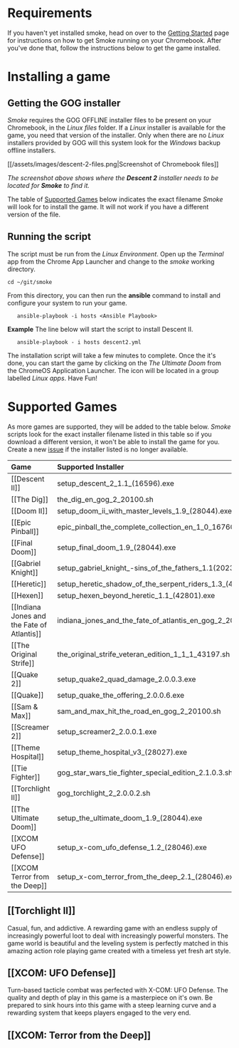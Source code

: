 # Requirements
If you haven't yet installed smoke, head on over to the [Getting Started](/user-guide/getting-started/) page for instructions on how to get Smoke running on your Chromebook.  After you've done that, follow the instructions below to get the game installed.

# Installing a game  

## Getting the GOG installer
*Smoke* requires the GOG OFFLINE installer files to be present on your Chromebook, in the *Linux files* folder.  If a *Linux* installer is available for the game, you need that version of the installer.  Only when there are no *Linux* installers provided by GOG will this system look for the *Windows* backup offline installers.

[[/assets/images/descent-2-files.png|Screenshot of Chromebook files]]

*The screenshot above shows where the **Descent 2** installer needs to be located for **Smoke** to find it.*

The table of [Supported Games](#supported-games) below indicates the exact filename *Smoke* will look for to install the game.  It will not work if you have a different version of the file.

## Running the script
The script must be run from the *Linux Environment*.  Open up the *Terminal* app from the Chrome App Launcher and change to the *smoke* working directory.

    cd ~/git/smoke

From this directory, you can then run the **ansible** command to install and configure your system to run your game.

       ansible-playbook -i hosts <Ansible Playbook>

   **Example** The line below will start the script to install Descent II.

       ansible-playbook - i hosts descent2.yml

The installation script will take a few minutes to complete.  Once the it's done, you can start the game by clicking on the *The Ultimate Doom* from the ChromeOS Application Launcher.  The icon will be located in a group labelled *Linux apps*.  Have Fun!


# Supported Games
As more games are supported, they will be added to the table below.  *Smoke* scripts look for the exact installer filename listed in this table so if you download a different version, it won't be able to install the game for you.  Create a new [issue](https://github.com/gooseberry/smoke/issues) if the installer listed is no longer available.

| Game | Supported Installer | Ansible Playbook |
|:--|:--|:--|
| [[Descent II]] | setup_descent_2_1.1_(16596).exe | descent2.yml |
| [[The Dig]] | the_dig_en_gog_2_20100.sh | dig.yml |
| [[Doom II]] | setup_doom_ii_with_master_levels_1.9_(28044).exe | doom_2.yml |
| [[Epic Pinball]] | epic_pinball_the_complete_collection_en_1_0_16760.sh | epic_pinball.yml |
| [[Final Doom]] | setup_final_doom_1.9_(28044).exe | final_doom.yml |
| [[Gabriel Knight]] | setup_gabriel_knight_-sins_of_the_fathers_1.1(20239).exe | gk1.yml |
| [[Heretic]] | setup_heretic_shadow_of_the_serpent_riders_1.3_(42801).exe | heretic.yml |
| [[Hexen]] | setup_hexen_beyond_heretic_1.1_(42801).exe | hexen.yml |
| [[Indiana Jones and the Fate of Atlantis]] | indiana_jones_and_the_fate_of_atlantis_en_gog_2_20145.sh | atlantis.yml |
| [[The Original Strife]] | the_original_strife_veteran_edition_1_1_1_43197.sh | strife.yml |
| [[Quake 2]] | setup_quake2_quad_damage_2.0.0.3.exe | quake2.yml |
| [[Quake]] | setup_quake_the_offering_2.0.0.6.exe | quake.yml |
| [[Sam & Max]] | sam_and_max_hit_the_road_en_gog_2_20100.sh | samnmax.yml |
| [[Screamer 2]] | setup_screamer2_2.0.0.1.exe | screamer2.yml |
| [[Theme Hospital]] | setup_theme_hospital_v3_(28027).exe | theme_hospital.yml |
| [[Tie Fighter]] | gog_star_wars_tie_fighter_special_edition_2.1.0.3.sh | tie_fighter.yml |
| [[Torchlight II]] | gog_torchlight_2_2.0.0.2.sh | torchlight2.yml |
| [[The Ultimate Doom]] | setup_the_ultimate_doom_1.9_(28044).exe | doom.yml |
| [[XCOM UFO Defense]] | setup_x-com_ufo_defense_1.2_(28046).exe | xcom_ufo_defense.yml |
| [[XCOM Terror from the Deep]] | setup_x-com_terror_from_the_deep_2.1_(28046).exe | xcom_tftd.yml |


## [[Torchlight II]]
Casual, fun, and addictive.  A rewarding game with an endless supply of increasingly powerful loot to deal with increasingly powerful monsters.  The game world is beautiful and the leveling system is perfectly matched in this amazing action role playing game created with a timeless yet fresh art style.

## [[XCOM: UFO Defense]]
Turn-based tacticle combat was perfected with X-COM: UFO Defense.  The quality and depth of play in this game is a masterpiece on it's own.  Be prepared to sink hours into this game with a steep learning curve and a rewarding system that keeps players engaged to the very end.

## [[XCOM: Terror from the Deep]]
